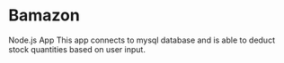 # Bamazon
Node.js App
This app connects to mysql database and is able to deduct stock quantities based on user input.
